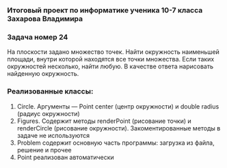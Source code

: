 ### Итоговый проект по информатике ученика 10-7 класса Захарова Владимира
### Задача номер 24 
  На плоскости задано множество точек. Найти окружность наименьшей площади,
внутри которой находятся все точки множества. Если таких окружностей несколько,
найти любую. В качестве ответа нарисовать найденную окружность.
### Реализованные классы:
  1) Circle. Аргументы — Point center (центр окружности) и double radius (радиус окружности)
  2) Figures. Содержит методы renderPoint (рисование точки) и renderCircle (рисование окружности). Закоментированные методы в задаче не используются
  3) Problem содержит основную часть программы: загрузка из файла, решение и прочее
  4) Point реализован автоматически
